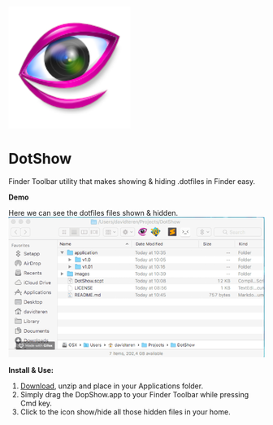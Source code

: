 
![icon_logo](https://github.com/davidteren/DotShow/blob/master/images/gwenview.png?raw=true)

# DotShow

Finder Toolbar utility that makes showing &amp; hiding .dotfiles in Finder easy.


**Demo** 

Here we can see the dotfiles files shown & hidden.
![demo](https://github.com/davidteren/DotShow/blob/master/images/DotShow.gif?raw=true)


**Install & Use:** 

 1. [Download](https://goo.gl/2o9Rtw), unzip and place in your Applications folder. 
 2. Simply drag the DopShow.app to your Finder Toolbar while pressing Cmd key. 
 3. Click to the icon show/hide all those hidden files in your home. 
